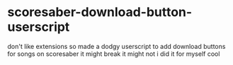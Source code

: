 # scoresaber-download-button-userscript
don't like extensions so made a dodgy userscript to add download buttons for songs on scoresaber it might break it might not i did it for myself cool
